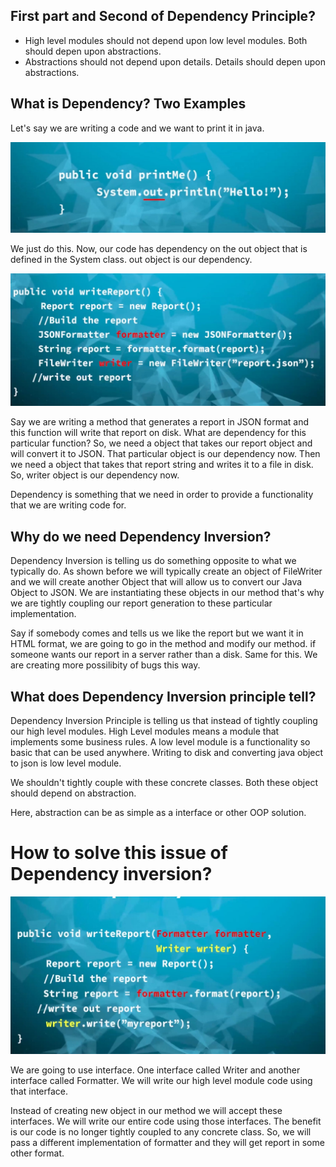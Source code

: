 ## First part and Second of Dependency Principle?
- High level modules should not depend upon low level modules. Both should depen upon abstractions.
- Abstractions should not depend upon details. Details should depen upon abstractions.

## What is Dependency? Two Examples
Let's say we are writing a code and we want to print it in java.

![Out](out.jpg)

We just do this. Now, our code has dependency on the out object that is defined in the System class. out object is our dependency.

![Report](report.jpg)

Say we are writing a method that generates a report in JSON format and this function will write that report on disk. What are dependency for this particular function?
So, we need a object that takes our report object and will convert it to JSON. That particular object is our dependency now. Then we need a object that takes that report string and writes it to a file in disk. So, writer object is our dependency now.

Dependency is something that we need in order to provide a functionality that we are writing code for.

## Why do we need Dependency Inversion?
Dependency Inversion is telling us do something opposite to what we typically do.
As shown before we will typically create an object of FileWriter and we will create another Object that will allow us to convert our Java Object to JSON.
We are instantiating these objects in our method that's why we are tightly coupling our report generation to these particular implementation.

Say if somebody comes and tells us we like the report but we want it in HTML format, we are going to go in the method and modify our method. if someone wants our report in a server rather than a disk. Same for this.
We are creating more possilibity of bugs this way. 

## What does Dependency Inversion principle tell?
Dependency Inversion Principle is telling us that instead of tightly coupling our high level modules.
High Level modules means a module that implements some business rules. A low level module is a functionality so basic that can be used anywhere. Writing to disk and converting java object to json is low level module.

We shouldn't tightly couple with these concrete classes. Both these object should depend on abstraction.

Here, abstraction can be as simple as a interface or other OOP solution.

# How to solve this issue of Dependency  inversion?

![Inversion](inversion.jpg)

We are going to use interface. One interface called Writer and another interface called Formatter. We will write our high level module code using that interface.

Instead of creating new object in our method we will accept these interfaces. We will write our entire code using those interfaces. The benefit is our code is no longer tightly coupled to any concrete class. So, we will pass a different implementation of formatter and they will get report in some other format.
